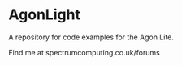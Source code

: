 # AgonLight

A repository for code examples for the Agon Lite.

Find me at spectrumcomputing.co.uk/forums
